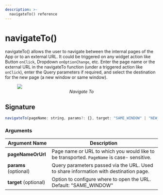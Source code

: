 ```yaml
---
description: >-
  navigateTo() reference
---
```


# navigateTo()

navigateTo() allows the user to navigate between the internal pages of the App or to an external URL. It could be triggered on any widget action like Button `onClick`, Dropdown `onOptionChange`, etc. Enter the page name or the external URL in the navigateTo function (under a triggered action like `onClick`), enter the Query parameters if required, and select the destination for the new page (a new window or same window).


<figure>
    <img src="/img/nav-to-action.png" style={{width:"700px", height:"auto"}}alt="Navigate To" />
    <figcaption align="center" ><i>Navigate To</i></figcaption>
</figure>

## Signature

```javascript
navigateTo(pageName: string, params?: {}, target: "SAME_WINDOW" | "NEW_WINDOW") -> Promise
```

### Arguments

| **Argument Name**     | **Description**                                                                        |
| --------------------- | -------------------------------------------------------------------------------------- |
| **pageNameOrUrl**     | Page name or URL to which you would like to be transported. `PageName` is case- sensitive. |
| **params** (optional) | Query parameters passed via the URL. Used to share information with destination page.  |
| **target** (optional) | Option to configure where to open the URL. Default: "SAME\_WINDOW"                     |

